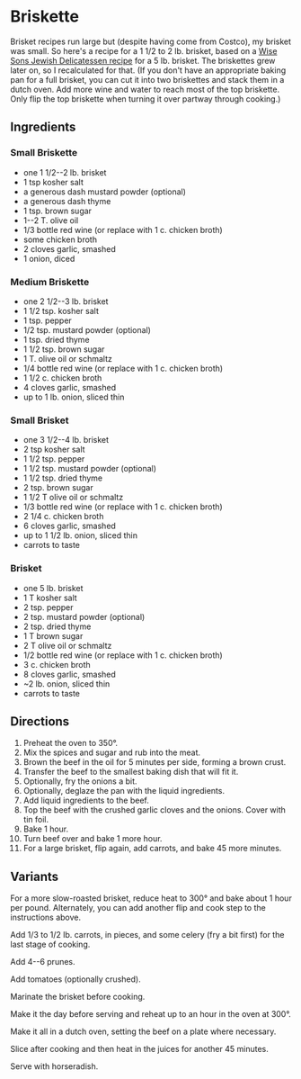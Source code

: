# Briskette

Brisket recipes run large but (despite having come from Costco), my brisket was small.  So here's a recipe for a 1 1/2 to 2 lb. brisket, based on a [Wise Sons Jewish Delicatessen recipe](https://www.myrecipes.com/recipe/red-wine-onion-braised-brisket) for a 5 lb. brisket.  The briskettes grew later on, so I recalculated for that.  (If you don't have an appropriate baking pan for a full brisket, you can cut it into two briskettes and stack them in a dutch oven.  Add more wine and water to reach most of the top briskette.  Only flip the top briskette when turning it over partway through cooking.)

## Ingredients

### Small Briskette

* one 1 1/2--2 lb. brisket
* 1 tsp kosher salt
* a generous dash mustard powder (optional)
* a generous dash thyme 
* 1 tsp. brown sugar
* 1--2 T. olive oil
* 1/3 bottle red wine (or replace with 1 c. chicken broth)
* some chicken broth
* 2 cloves garlic, smashed
* 1 onion, diced

### Medium Briskette

* one 2 1/2--3 lb. brisket
* 1 1/2 tsp. kosher salt
* 1 tsp. pepper
* 1/2 tsp. mustard powder (optional)
* 1 tsp. dried thyme 
* 1 1/2 tsp. brown sugar
* 1 T. olive oil or schmaltz
* 1/4 bottle red wine (or replace with 1 c. chicken broth)
* 1 1/2 c. chicken broth
* 4 cloves garlic, smashed
* up to 1 lb. onion, sliced thin

### Small Brisket

* one 3 1/2--4 lb. brisket
* 2 tsp kosher salt
* 1 1/2 tsp. pepper
* 1 1/2 tsp. mustard powder (optional)
* 1 1/2 tsp. dried thyme 
* 2 tsp. brown sugar
* 1 1/2 T olive oil or schmaltz
* 1/3 bottle red wine (or replace with 1 c. chicken broth)
* 2 1/4 c. chicken broth
* 6 cloves garlic, smashed
* up to 1 1/2 lb. onion, sliced thin
* carrots to taste

### Brisket

* one 5 lb. brisket
* 1 T kosher salt
* 2 tsp. pepper
* 2 tsp. mustard powder (optional)
* 2 tsp. dried thyme 
* 1 T brown sugar
* 2 T olive oil or schmaltz
* 1/2 bottle red wine (or replace with 1 c. chicken broth)
* 3 c. chicken broth
* 8 cloves garlic, smashed
* ~2 lb. onion, sliced thin
* carrots to taste


## Directions

1. Preheat the oven to 350°.
2. Mix the spices and sugar and rub into the meat.
3. Brown the beef in the oil for 5 minutes per side, forming a brown crust.
4. Transfer the beef to the smallest baking dish that will fit it.
5. Optionally, fry the onions a bit.
6. Optionally, deglaze the pan with the liquid ingredients.
7. Add liquid ingredients to the beef.
8. Top the beef with the crushed garlic cloves and the onions.  Cover with tin foil.
9. Bake 1 hour.
10. Turn beef over and bake 1 more hour.
11. For a large brisket, flip again, add carrots, and bake 45 more minutes.

## Variants

For a more slow-roasted brisket, reduce heat to 300° and bake about 1 hour per pound.  Alternately, you can add another flip and cook step to the instructions above.

Add 1/3 to 1/2 lb. carrots, in pieces, and some celery (fry a bit first) for the last stage of cooking.

Add 4--6 prunes.

Add tomatoes (optionally crushed).

Marinate the brisket before cooking.

Make it the day before serving and reheat up to an hour in the oven at 300°.

Make it all in a dutch oven, setting the beef on a plate where necessary.

Slice after cooking and then heat in the juices for another 45 minutes.

Serve with horseradish.
